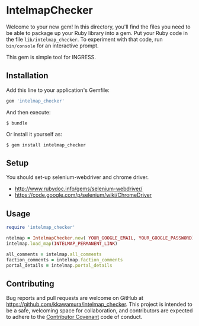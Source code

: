 # IntelmapChecker

Welcome to your new gem! In this directory, you'll find the files you need to be able to package up your Ruby library into a gem. Put your Ruby code in the file `lib/intelmap_checker`. To experiment with that code, run `bin/console` for an interactive prompt.

This gem is simple tool for INGRESS.

## Installation

Add this line to your application's Gemfile:

```ruby
gem 'intelmap_checker'
```

And then execute:

    $ bundle

Or install it yourself as:

    $ gem install intelmap_checker

## Setup
You should set-up selenium-webdriver and chrome driver.
* http://www.rubydoc.info/gems/selenium-webdriver/
* https://code.google.com/p/selenium/wiki/ChromeDriver

## Usage

```ruby
require 'intelmap_checker'

ntelmap = IntelmapChecker.new( YOUR_GOOGLE_EMAIL, YOUR_GOOGLE_PASSWORD)
intelmap.load_map(INTELMAP_PERMANENT_LINK)

all_comments = intelmap.all_comments
faction_comments = intelmap.faction_comments
portal_details = intelmap.portal_details
```

## Contributing

Bug reports and pull requests are welcome on GitHub at https://github.com/kkawamura/intelmap_checker. This project is intended to be a safe, welcoming space for collaboration, and contributors are expected to adhere to the [Contributor Covenant](contributor-covenant.org) code of conduct.

